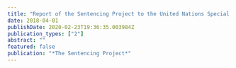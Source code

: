 ```yaml
---
title: "Report of the Sentencing Project to the United Nations Special Rapporteur on Contemporary Forms of Racism, Racial Discrimination, Xenophobia"
date: 2018-04-01
publishDate: 2020-02-23T19:36:35.003984Z
publication_types: ["2"]
abstract: ""
featured: false
publication: "*The Sentencing Project*"
---
```


